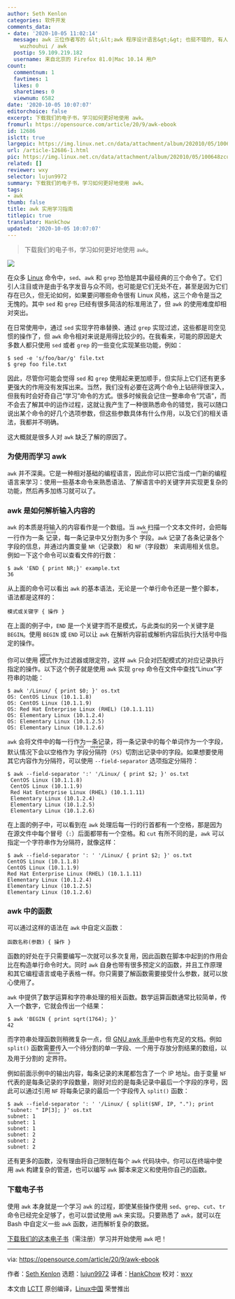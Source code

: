 ```yaml
---
author: Seth Kenlon
categories: 软件开发
comments_data:
- date: '2020-10-05 11:02:14'
  message: awk 三位作者写的 &lt;&lt;awk 程序设计语言&gt;&gt; 也挺不错的, 有人还把它翻译成了中文, github.com /
    wuzhouhui / awk
  postip: 59.109.219.182
  username: 来自北京的 Firefox 81.0|Mac 10.14 用户
count:
  commentnum: 1
  favtimes: 1
  likes: 0
  sharetimes: 0
  viewnum: 6582
date: '2020-10-05 10:07:07'
editorchoice: false
excerpt: 下载我们的电子书，学习如何更好地使用 awk。
fromurl: https://opensource.com/article/20/9/awk-ebook
id: 12686
islctt: true
largepic: https://img.linux.net.cn/data/attachment/album/202010/05/100648zcubcpww627627nw.jpg
url: /article-12686-1.html
pic: https://img.linux.net.cn/data/attachment/album/202010/05/100648zcubcpww627627nw.jpg.thumb.jpg
related: []
reviewer: wxy
selector: lujun9972
summary: 下载我们的电子书，学习如何更好地使用 awk。
tags:
- awk
thumb: false
title: awk 实用学习指南
titlepic: true
translator: HankChow
updated: '2020-10-05 10:07:07'
---
```



> 
> 下载我们的电子书，学习如何更好地使用 `awk`。
> 
> 
> 


![](/data/attachment/album/202010/05/100648zcubcpww627627nw.jpg)


在众多 [Linux](https://opensource.com/resources/linux) 命令中，`sed`、`awk` 和 `grep` 恐怕是其中最经典的三个命令了。它们引人注目或许是由于名字发音与众不同，也可能是它们无处不在，甚至是因为它们存在已久，但无论如何，如果要问哪些命令很有 Linux 风格，这三个命令是当之无愧的。其中 `sed` 和 `grep` 已经有很多简洁的标准用法了，但 `awk` 的使用难度却相对突出。


在日常使用中，通过 `sed` 实现字符串替换、通过 `grep` 实现过滤，这些都是司空见惯的操作了，但 `awk` 命令相对来说是用得比较少的。在我看来，可能的原因是大多数人都只使用 `sed` 或者 `grep` 的一些变化实现某些功能，例如：



```
$ sed -e 's/foo/bar/g' file.txt
$ grep foo file.txt

```

因此，尽管你可能会觉得 `sed` 和 `grep` 使用起来更加顺手，但实际上它们还有更多更强大的作用没有发挥出来。当然，我们没有必要在这两个命令上钻研得很深入，但我有时会好奇自己“学习”命令的方式。很多时候我会记住一整串命令“咒语”，而不会去了解其中的运作过程，这就让我产生了一种很熟悉命令的错觉，我可以随口说出某个命令的好几个选项参数，但这些参数具体有什么作用，以及它们的相关语法，我都并不明确。


这大概就是很多人对 `awk` 缺乏了解的原因了。


### 为使用而学习 awk


`awk` 并不深奥。它是一种相对基础的编程语言，因此你可以把它当成一门新的编程语言来学习：使用一些基本命令来熟悉语法、了解语言中的关键字并实现更复杂的功能，然后再多加练习就可以了。


### awk 是如何解析输入内容的


`awk` 的本质是将输入的内容看作是一个数组。当 `awk` 扫描一个文本文件时，会把每一行作为一条<ruby> 记录 <rt>  record </rt></ruby>，每一条记录中又分割为多个<ruby> 字段 <rt>  field </rt></ruby>。`awk` 记录了各条记录各个字段的信息，并通过内置变量 `NR`（记录数） 和 `NF`（字段数） 来调用相关信息。例如一下这个命令可以查看文件的行数：



```
$ awk 'END { print NR;}' example.txt
36

```

从上面的命令可以看出 `awk` 的基本语法，无论是一个单行命令还是一整个脚本，语法都是这样的：



```
模式或关键字 { 操作 }

```

在上面的例子中，`END` 是一个关键字而不是模式，与此类似的另一个关键字是 `BEGIN`。使用 `BEGIN` 或 `END` 可以让 `awk` 在解析内容前或解析内容后执行大括号中指定的操作。


你可以使用<ruby> 模式 <rt>  pattern </rt></ruby>作为过滤器或限定符，这样 `awk` 只会对匹配模式的对应记录执行指定的操作。以下这个例子就是使用 `awk` 实现 `grep` 命令在文件中查找“Linux”字符串的功能：



```
$ awk '/Linux/ { print $0; }' os.txt
OS: CentOS Linux (10.1.1.8)
OS: CentOS Linux (10.1.1.9)
OS: Red Hat Enterprise Linux (RHEL) (10.1.1.11)
OS: Elementary Linux (10.1.2.4)
OS: Elementary Linux (10.1.2.5)
OS: Elementary Linux (10.1.2.6)

```

`awk` 会将文件中的每一行作为一条记录，将一条记录中的每个单词作为一个字段，默认情况下会以空格作为<ruby> 字段分隔符 <rt>  field separator </rt></ruby>（`FS`）切割出记录中的字段。如果想要使用其它内容作为分隔符，可以使用 `--field-separator` 选项指定分隔符：



```
$ awk --field-separator ':' '/Linux/ { print $2; }' os.txt
 CentOS Linux (10.1.1.8)
 CentOS Linux (10.1.1.9)
 Red Hat Enterprise Linux (RHEL) (10.1.1.11)
 Elementary Linux (10.1.2.4)
 Elementary Linux (10.1.2.5)
 Elementary Linux (10.1.2.6)

```

在上面的例子中，可以看到在 `awk` 处理后每一行的行首都有一个空格，那是因为在源文件中每个冒号（`:`）后面都带有一个空格。和 `cut` 有所不同的是，`awk` 可以指定一个字符串作为分隔符，就像这样：



```
$ awk --field-separator ': ' '/Linux/ { print $2; }' os.txt
CentOS Linux (10.1.1.8)
CentOS Linux (10.1.1.9)
Red Hat Enterprise Linux (RHEL) (10.1.1.11)
Elementary Linux (10.1.2.4)
Elementary Linux (10.1.2.5)
Elementary Linux (10.1.2.6)

```

### awk 中的函数


可以通过这样的语法在 `awk` 中自定义函数：



```
函数名称(参数) { 操作 }

```

函数的好处在于只需要编写一次就可以多次复用，因此函数在脚本中起到的作用会比在构造单行命令时大。同时 `awk` 自身也带有很多预定义的函数，并且工作原理和其它编程语言或电子表格一样。你只需要了解函数需要接受什么参数，就可以放心使用了。


`awk` 中提供了数学运算和字符串处理的相关函数。数学运算函数通常比较简单，传入一个数字，它就会传出一个结果：



```
$ awk 'BEGIN { print sqrt(1764); }'
42

```

而字符串处理函数则稍微复杂一点，但 [GNU awk 手册](https://www.gnu.org/software/gawk/manual/gawk.html)中也有充足的文档。例如 `split()` 函数需要传入一个待分割的单一字段、一个用于存放分割结果的数组，以及用于分割的<ruby> 定界符 <rt>  delimiter </rt></ruby>。


例如前面示例中的输出内容，每条记录的末尾都包含了一个 IP 地址。由于变量 `NF` 代表的是每条记录的字段数量，刚好对应的是每条记录中最后一个字段的序号，因此可以通过引用 `NF` 将每条记录的最后一个字段传入 `split()` 函数：



```
$ awk --field-separator ': ' '/Linux/ { split($NF, IP, "."); print "subnet: " IP[3]; }' os.txt
subnet: 1
subnet: 1
subnet: 1
subnet: 2
subnet: 2
subnet: 2

```

还有更多的函数，没有理由将自己限制在每个 `awk` 代码块中。你可以在终端中使用 `awk` 构建复杂的管道，也可以编写 `awk` 脚本来定义和使用你自己的函数。


### 下载电子书


使用 `awk` 本身就是一个学习 `awk` 的过程，即使某些操作使用 `sed`、`grep`、`cut`、`tr` 命令已经完全足够了，也可以尝试使用 `awk` 来实现。只要熟悉了 `awk`，就可以在 Bash 中自定义一些 `awk` 函数，进而解析复杂的数据。


[下载我们的这本电子书](https://opensource.com/downloads/awk-ebook)（需注册）学习并开始使用 `awk` 吧！




---


via: <https://opensource.com/article/20/9/awk-ebook>


作者：[Seth Kenlon](https://opensource.com/users/seth) 选题：[lujun9972](https://github.com/lujun9972) 译者：[HankChow](https://github.com/hankchow) 校对：[wxy](https://github.com/wxy)


本文由 [LCTT](https://github.com/LCTT/TranslateProject) 原创编译，[Linux中国](https://linux.cn/) 荣誉推出